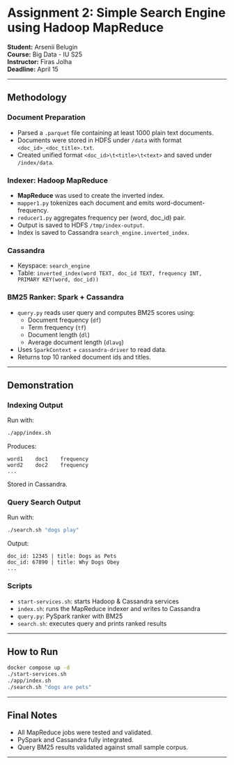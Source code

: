 # Assignment 2: Simple Search Engine using Hadoop MapReduce

**Student:** Arsenii Belugin  
**Course:** Big Data - IU S25  
**Instructor:** Firas Jolha  
**Deadline:** April 15

---

## Methodology

### Document Preparation

- Parsed a `.parquet` file containing at least 1000 plain text documents.
- Documents were stored in HDFS under `/data` with format `<doc_id>_<doc_title>.txt`.
- Created unified format `<doc_id>\t<title>\t<text>` and saved under `/index/data`.

### Indexer: Hadoop MapReduce

- **MapReduce** was used to create the inverted index.
- `mapper1.py` tokenizes each document and emits word-document-frequency.
- `reducer1.py` aggregates frequency per (word, doc_id) pair.
- Output is saved to HDFS `/tmp/index-output`.
- Index is saved to Cassandra `search_engine.inverted_index`.

### Cassandra

- Keyspace: `search_engine`
- Table: `inverted_index(word TEXT, doc_id TEXT, frequency INT, PRIMARY KEY(word, doc_id))`

### BM25 Ranker: Spark + Cassandra

- `query.py` reads user query and computes BM25 scores using:
  - Document frequency (`df`)
  - Term frequency (`tf`)
  - Document length (`dl`)
  - Average document length (`dlavg`)
- Uses `SparkContext` + `cassandra-driver` to read data.
- Returns top 10 ranked document ids and titles.

---

## Demonstration

### Indexing Output

Run with:

```bash
./app/index.sh
```

Produces:

```
word1    doc1    frequency
word2    doc2    frequency
...
```

Stored in Cassandra.

### Query Search Output

Run with:

```bash
./search.sh "dogs play"
```

Output:

```
doc_id: 12345 | title: Dogs as Pets
doc_id: 67890 | title: Why Dogs Obey
...
```

### Scripts

- `start-services.sh`: starts Hadoop & Cassandra services
- `index.sh`: runs the MapReduce indexer and writes to Cassandra
- `query.py`: PySpark ranker with BM25
- `search.sh`: executes query and prints ranked results

---

## How to Run

```bash
docker compose up -d
./start-services.sh
./app/index.sh
./search.sh "dogs are pets"
```

---

## Final Notes

- All MapReduce jobs were tested and validated.
- PySpark and Cassandra fully integrated.
- Query BM25 results validated against small sample corpus.

---